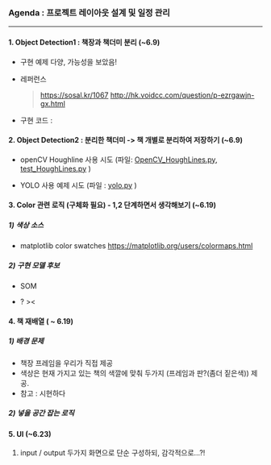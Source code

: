 ### Agenda :  프로젝트 레이아웃 설계 및 일정 관리

------

#### 1. Object Detection1 : 책장과 책더미 분리 (~6.9)  

- 구현 예제 다양, 가능성을 보았음!

- 레퍼런스

  >  https://sosal.kr/1067                                                                                                                                                         <http://hk.voidcc.com/question/p-ezrgawjn-gx.html>

* 구현 코드 : 

  

#### 2. Object Detection2 : 분리한 책더미 -> 책 개별로 분리하여 저장하기 (~6.9)

* openCV Houghline 사용 시도 (파일: [OpenCV_HoughLines.py](https://github.com/flashwoman/Object-detection/blob/master/Reference/OpenCV_HoughLines.py), [test_HoughLines.py](https://github.com/flashwoman/Object-detection/blob/master/test_HoughLines.py)  )

* YOLO 사용 예제 시도 (파일 : [yolo.py](https://github.com/flashwoman/Object-detection/blob/master/yolo-object-detection/yolo.py) )

  

#### 3. Color 관련 로직 (구체화 필요) - 1,2 단계하면서 생각해보기 (~6.19)

##### 1) 색상 소스

* matplotlib color swatches <https://matplotlib.org/users/colormaps.html>

##### 2) 구현 모델 후보

* SOM

* ? >< 

  

#### 4. 책 재배열 ( ~ 6.19)

##### 1) 배경 문제

 - 책장 프레임을 우리가 직접 제공
- 색상은 현재 가지고 있는 책의 색깔에 맞춰 두가지 (프레임과 판?(좀더 짙은색)) 제공.
- 참고 : 시현하다

##### 2) 넣을 공간 잡는 로직



#### 5. UI (~6.23)

1)  input / output 두가지 화면으로 단순 구성하되, 감각적으로...?! 